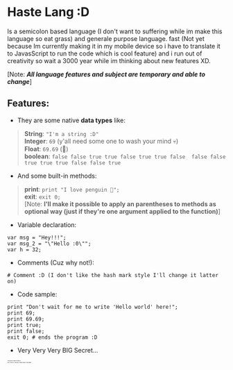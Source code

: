 # Haste Lang :D 
Is a semicolon based language (I don't want to suffering while im make this language so eat grass) and generale purpose language. fast (Not yet because Im currently making it in my mobile device so i have to translate it to JavasScript to run the code which is cool feature) and i run out of creativity so wait a 3000 year while im thinking about new features XD.

[Note:
**_All language features and subject are temporary 
and able to change_**]

## Features:
- They are some native **data types** like: <br/>
> **String**: `"I'm a string :D"` <br/>
> **Integer**: `69` (y'all need some one to wash your mind 💀) <br/>
> **Float**: `69.69` (🤨) <br/>
> **boolean**: `false false true true false true true false  false false true true true false false true`

- And some built-in methods: <br/>
> **print**: `print "I love penguin 🐧";`<br/>
> **exit**: `exit 0;`<br/>
[Note: **I'll make it possible to apply an parentheses to methods as optional way (just if they're one argument applied to the function)**]

- Variable declaration: <br/>
```haste
var msg = "Hey!!!";
var msg_2 = "\"Hello :0\"";
var h = 32;
```

- Comments (Cuz why not!):
```haste 
# Comment :D (I don't like the hash mark style I'll change it latter on)
```

- Code sample:
```haste
print "Don't wait for me to write 'Hello world' here!";
print 69;
print 69.69;
print true;
print false;
exit 0; # ends the program :D
```

- Very Very Very BIG Secret...
<p style="font-size: 2pt;">I will add a main method<br/>Don't worry i wouldn't make java's misstake</p>
